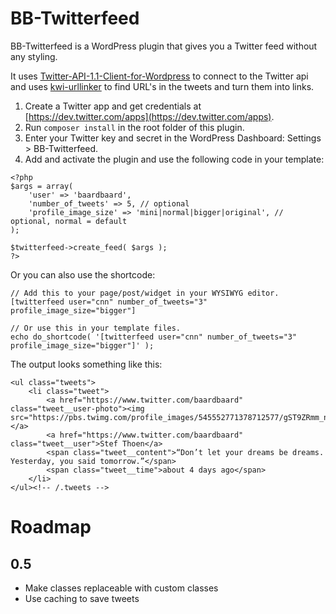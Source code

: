 # BB-Twitterfeed

BB-Twitterfeed is a WordPress plugin that gives you a Twitter feed without any styling.

It uses [Twitter-API-1.1-Client-for-Wordpress](https://github.com/micc83/Twitter-API-1.1-Client-for-Wordpress/blob/master/class-wp-twitter-api.php) to connect to the Twitter api and uses [kwi-urllinker](https://bitbucket.org/kwi/urllinker) to find URL's in the tweets and turn them into links.

1. Create a Twitter app and get credentials at [https://dev.twitter.com/apps](https://dev.twitter.com/apps).
2. Run `composer install` in the root folder of this plugin.
3. Enter your Twitter key and secret in the WordPress Dashboard: Settings > BB-Twitterfeed.
4. Add and activate the plugin and use the following code in your template:

```
<?php 
$args = array(
	'user' => 'baardbaard',
	'number_of_tweets' => 5, // optional
	'profile_image_size' => 'mini|normal|bigger|original', // optional, normal = default
);

$twitterfeed->create_feed( $args );
?>
```

Or you can also use the shortcode:
```
// Add this to your page/post/widget in your WYSIWYG editor.
[twitterfeed user="cnn" number_of_tweets="3" profile_image_size="bigger"]

// Or use this in your template files.
echo do_shortcode( '[twitterfeed user="cnn" number_of_tweets="3" profile_image_size="bigger"]' );
```

The output looks something like this:

```
<ul class="tweets">
	<li class="tweet">
		<a href="https://www.twitter.com/baardbaard" class="tweet__user-photo"><img src="https://pbs.twimg.com/profile_images/545552771378712577/gST9ZRmm_normal.jpeg"></a>
		<a href="https://www.twitter.com/baardbaard" class="tweet__user">Stef Thoen</a>
		<span class="tweet__content">“Don’t let your dreams be dreams. Yesterday, you said tomorrow.”</span>
		<span class="tweet__time">about 4 days ago</span>
	</li>
</ul><!-- /.tweets -->
```

# Roadmap

## 0.5
- Make classes replaceable with custom classes
- Use caching to save tweets
